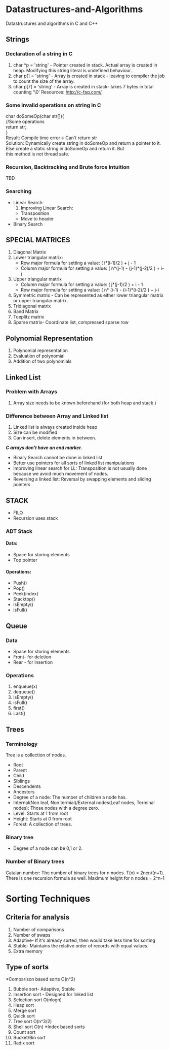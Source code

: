 # Datastructures-and-Algorithms
Datastructures and algorithms in C and C++

## Strings
### Declaration of a string in C
  1. char *p = 'string' - Pointer created in stack. Actual array is created in heap. Modifying this string literal is undefined behaviour.
  2. char p[] = 'string' - Array is created in stack - leaving to compiler the job to count the size of the array.
  3. char p[7] = 'string' - Array is created in stack- takes 7 bytes in total counting '\0'
  Resources: http://c-faq.com/
### Some invalid operations on string in C
  char doSomeOp(char str[]){   
  //Some operations  
  return str;  
  }  
  Result: Compile time error-> Can't return str  
  Solution: Dynamically create string in doSomeOp and return a pointer to it. Else create a static string in doSomeOp and return it. But   
  this method is not thread safe.

### Recursion, Backtracking and Brute force intuition
TBD

### Searching
* Linear Search:
  1. Improving Linear Search:
    * Transposition
    * Move to header
* Binary Search

## SPECIAL MATRICES
1. Diagonal Matrix
2. Lower triangular matrix:
    * Row major formula for setting a value: ( i*(i-1)/2 ) + j - 1
    * Column major formula for setting a value: ( n*(j-1) - (j-1)*(j-2)/2 ) + i- j
3. Upper triangular matrix
    * Column major formula for setting a value: ( j*(j-1)/2 ) + i - 1
    * Row major formula for setting a value: ( n* (i-1) - (i-1)*(i-2)/2 ) + j-i   
4. Symmetric matrix - Can be represented as either lower triangular matrix or upper triangular matrix.
5. Tridiagonal matrix
6. Band Matrix
7. Toeplitz matrix
8. Sparse matrix- Coordinate list, compressed sparse row

## Polynomial Representation
  1. Polynomial representation
  2. Evaluation of polynomial
  3. Addition of two polynomials

## Linked List
### Problem with Arrays
  1. Array size needs to be known beforehand (for both heap and stack )
### Difference between Array and Linked list
  1. Linked list is always created inside heap
  2. Size can be modified
  3. Can insert, delete elements in between.

***C arrays don't have an end marker.***
 * Binary Search cannot be done in linked list
 * Better use pointers for all sorts of linked list manipulations
 * Improving linear search for LL: Transposition is not usually done because we avoid much movement of nodes.
 * Reversing a linked list: Reversal by swapping elements and sliding pointers
## STACK
 * FILO
 * Recursion uses stack
 ### ADT Stack
 #### Data:
 * Space for storing elements
 * Top pointer
 #### Operations:
 * Push()
 * Pop()
 * Peek(index)
 * Stacktop()
 * isEmpty()
 * isFull()
 ## Queue
 ### Data
 * Space for storing elements
 * Front- for deletion
 * Rear - for insertion
 ### Operations
  1. enqueue(x)
  2. dequeue()
  3. isEmpty()
  4. isFull()
  5. first()
  6. Last()
## Trees
  ### Terminology
  Tree is a collection of nodes.
  * Root
  * Parent
  * Child
  * Siblings
  * Descendents
  * Ancestors
  * Degree of a node: The number of children a node has.
  * Internal(Non leaf, Non termial)/External nodes(Leaf nodes, Terminal nodes): Those nodes with a degree zero.
  * Level: Starts at 1 from root
  * Height: Starts at 0 from root
  * Forest: A collection of trees.
  
  ### Binary tree
  * Degree of a node can be 0,1 or 2.
  ### Number of Binary trees
  Catalan  number: The number of binary trees for n nodes.
  T(n) = 2ncn/(n+1). There is one recursion formula as well.
  Maximum height for n nodes = 2^n-1
  
  # Sorting Techniques
  ## Criteria for analysis
  1. Number of comparisons
  2. Number of swaps
  3. Adaptive- If it's already sorted, then would take less time for sorting
  4. Stable- Maintains the relative order of records with equal values.
  5. Extra memory
  ## Type of sorts
  *Comparison based sorts
  O(n^2)
  1. Bubble sort- Adaptive, Stable
  2. Insertion sort - Designed for linked list
  3. Selection sort
  O(nlogn)
  4. Heap sort
  5. Merge sort
  6. Quick sort
  7. Tree sort
  O(n^3/2)
  8. Shell sort
  O(n)
  *Index based sorts
  9. Count sort
  10. Bucket/Bin sort
  11. Radix sort
